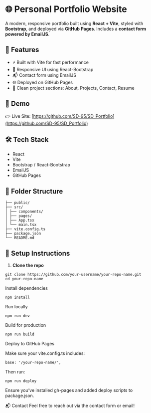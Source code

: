 # 🌐 Personal Portfolio Website

A modern, responsive portfolio built using **React + Vite**, styled with **Bootstrap**, and deployed via **GitHub Pages**. Includes a **contact form powered by EmailJS**.

## 🚀 Features

- ⚡ Built with Vite for fast performance
- 🎨 Responsive UI using React-Bootstrap
- 📬 Contact form using EmailJS
- 🌐 Deployed on GitHub Pages
- 💼 Clean project sections: About, Projects, Contact, Resume

## 📸 Demo

👉 Live Site: [https://github.com/SD-95/SD_Portfolio](https://github.com/SD-95/SD_Portfolio)

## 🛠️ Tech Stack

- React
- Vite
- Bootstrap / React-Bootstrap
- EmailJS
- GitHub Pages

## 📁 Folder Structure
```
├── public/
├── src/
│ ├── components/
│ ├── pages/
│ ├── App.tsx
│ └── main.tsx
├── vite.config.ts
├── package.json
└── README.md
```

## 🔧 Setup Instructions

1. **Clone the repo**

```
git clone https://github.com/your-username/your-repo-name.git
cd your-repo-name
```
Install dependencies
```
npm install
```
Run locally
```
npm run dev
```
Build for production
```
npm run build
```
Deploy to GitHub Pages

Make sure your vite.config.ts includes:
```
base: '/your-repo-name/',
```
Then run:
```
npm run deploy
```
Ensure you’ve installed gh-pages and added deploy scripts to package.json.

📬 Contact
Feel free to reach out via the contact form or email!